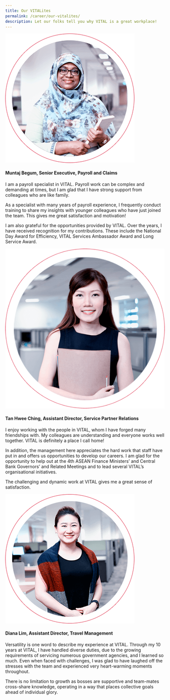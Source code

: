 ```yaml
---
title: Our VITALites
permalink: /career/our-vitalites/
description: Let our folks tell you why VITAL is a great workplace!
---
```

<div class="content-box img-content">
    <div class="img">
        <img alt="Muntaj Begum, Senior Executive, Payroll and Claims" src="/images/career/Muntaj-Begum.png">
    </div>
    <div class="des">
        <h4>Muntaj Begum, Senior Executive, Payroll and Claims</h4>
        <p>I am a payroll specialist in VITAL. Payroll work can be complex and demanding at times, but I am glad that I have strong support from colleagues who are like family.</p>
        <p>As a specialist with many years of payroll experience, I frequently conduct training to share my insights with younger colleagues who have just joined the team. This gives me great satisfaction and motivation!</p>
        <p>I am also grateful for the opportunities provided by VITAL. Over the years, I have received recognition for my contributions. These include the National Day Award for Efficiency, VITAL Services Ambassador Award and Long Service Award.</p>
    </div>
</div>

<div class="content-box content-img">
    <div class="img">
        <img alt="Tan Hwee Ching, Assistant Director, Service Partner Relations" src="/images/career/Tan-Hwee-Ching.png">
    </div>
    <div class="des">
        <h4>Tan Hwee Ching, Assistant Director, Service Partner Relations</h4>
        <p>I enjoy working with the people in VITAL, whom I have forged many friendships with. My colleagues are understanding and everyone works well together. VITAL is definitely a place I call home!</p>
        <p>In addition, the management here appreciates the hard work that staff have put in and offers us opportunities to develop our careers. I am glad for the opportunity to help out at the 4th ASEAN Finance Ministers’ and Central Bank Governors’ and Related Meetings and to lead several VITAL’s organisational initiatives.</p>
        <p>The challenging and dynamic work at VITAL gives me a great sense of satisfaction.</p>
    </div>
</div>

<div class="content-box img-content">
    <div class="img">
        <img alt="Diana Lim, Assistant Director, Credit Management Services" src="/images/career/Diana-Lim.png">
    </div>
    <div class="des">
        <h4>Diana Lim, Assistant Director, Travel Management</h4>
        <p>Versatility is one word to describe my experience at VITAL. Through my 10 years at VITAL, I have handled diverse duties, due to the growing requirements of servicing numerous government agencies, and I learned so much. Even when faced with challenges, I was glad to have laughed off the stresses with the team and experienced very heart-warming moments throughout.</p>
        <p>There is no limitation to growth as bosses are supportive and team-mates cross-share knowledge, operating in a way that places collective goals ahead of individual glory.</p>
    </div>
</div>